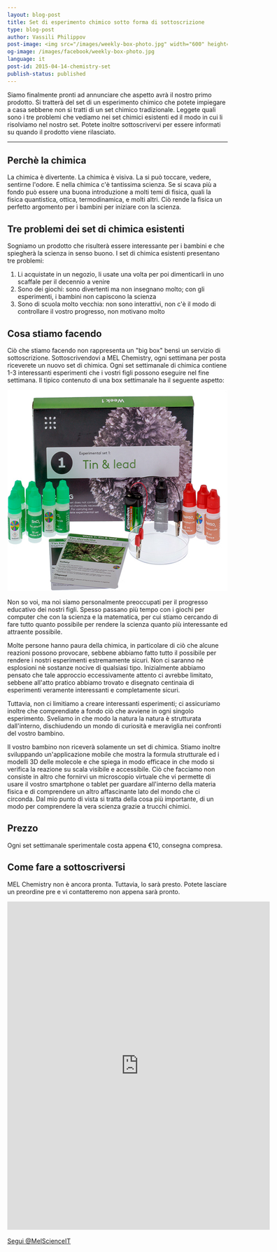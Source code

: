 ```yaml
---
layout: blog-post
title: Set di esperimento chimico sotto forma di sottoscrizione
type: blog-post
author: Vassili Philippov
post-image: <img src="/images/weekly-box-photo.jpg" width="600" height="459" alt="Weekly box content">
og-image: /images/facebook/weekly-box-photo.jpg
language: it
post-id: 2015-04-14-chemistry-set
publish-status: published
---
```

Siamo finalmente pronti ad annunciare che aspetto avrà il nostro primo prodotto. Si tratterà del set di un esperimento chimico che potete impiegare a casa sebbene non si tratti di un set chimico tradizionale. Leggete quali sono i tre problemi che vediamo nei set chimici esistenti ed il modo in cui li risolviamo nel nostro set. Potete inoltre sottoscrivervi per essere informati su quando il prodotto viene rilasciato. 

<!-- more -->

---

## Perchè la chimica

La chimica è divertente. La chimica è visiva. La si può toccare, vedere, sentirne l'odore. E nella chimica c'è tantissima scienza. Se si scava più a fondo può essere una buona introduzione a molti temi di fisica, quali la fisica quantistica, ottica, termodinamica, e molti altri. Ciò rende la fisica un perfetto argomento per i bambini per iniziare con la scienza.

## Tre problemi dei set di chimica esistenti

Sogniamo un prodotto che risulterà essere interessante per i bambini e che spiegherà la scienza in senso buono. I set di chimica esistenti presentano tre problemi:

1. Li acquistate in un negozio, li usate una volta per poi dimenticarli in uno scaffale per il decennio a venire
2. Sono dei giochi: sono divertenti ma non insegnano molto; con gli esperimenti, i bambini non capiscono la scienza
3. Sono di scuola molto vecchia: non sono interattivi, non c'è il modo di controllare il vostro progresso, non motivano molto 

## Cosa stiamo facendo

Ciò che stiamo facendo non rappresenta un "big box" bensì un servizio di sottoscrizione. Sottoscrivendovi a MEL Chemistry, ogni settimana per posta riceverete un nuovo set di chimica. Ogni set settimanale di chimica contiene 1-3 interessanti esperimenti che i vostri figli possono eseguire nel fine settimana. Il tipico contenuto di una box settimanale ha il seguente aspetto:

<img src="/images/weekly-box-photo.jpg" width="600" height="459" alt="Weekly box content">

Non so voi, ma noi siamo personalmente preoccupati per il progresso educativo dei nostri figli. Spesso passano più tempo con i giochi per computer che con la scienza e la matematica, per cui stiamo cercando di fare tutto quanto possibile per rendere la scienza quanto più interessante ed attraente possibile.

Molte persone hanno paura della chimica, in particolare di ciò che alcune reazioni possono provocare, sebbene abbiamo fatto tutto il possibile per rendere i nostri esperimenti estremamente sicuri. Non ci saranno nè esplosioni nè sostanze nocive di qualsiasi tipo. Inizialmente abbiamo pensato che tale approccio eccessivamente attento ci avrebbe limitato, sebbene all'atto pratico abbiamo trovato e disegnato centinaia di esperimenti veramente interessanti e completamente sicuri.


Tuttavia, non ci limitiamo a creare interessanti esperimenti; ci assicuriamo inoltre che comprendiate a fondo ciò che avviene in ogni singolo esperimento. Sveliamo in che modo la natura la natura è strutturata dall'interno, dischiudendo un mondo di curiosità e meraviglia nei confronti del vostro bambino.

Il vostro bambino non riceverà solamente un set di chimica. Stiamo inoltre sviluppando un'applicazione mobile che mostra la formula strutturale ed i modelli 3D delle molecole e che spiega in modo efficace in che modo si verifica la reazione su scala visibile e accessibile. Ciò che facciamo non consiste in altro che fornirvi un microscopio virtuale che vi permette di usare il vostro smartphone o tablet per guardare all'interno della materia fisica e di comprendere un altro affascinante lato del mondo che ci circonda. Dal mio punto di vista si tratta della cosa più importante, di un modo per comprendere la vera scienza grazie a trucchi chimici.

## Prezzo

Ogni set settimanale sperimentale costa appena €10, consegna compresa.

## Come fare a sottoscriversi

MEL Chemistry non è ancora pronta. Tuttavia, lo sarà presto. Potete lasciare un preordine pre e vi contatteremo non appena sarà pronto.

<iframe src="https://docs.google.com/forms/d/1LhjvU23kMpPkiG8OQVowLkcMmUmaK080PE50VoBE9fI/viewform?embedded=true" width="600" height="750" frameborder="0" marginheight="0" marginwidth="0">Loading...</iframe>

<!-- Begin Twitter follow -->
<a href="https://twitter.com/MelScienceIT" class="twitter-follow-button" data-show-count="false" data-lang="it" data-size="large">Segui @MelScienceIT</a>
<script>!function(d,s,id){var js,fjs=d.getElementsByTagName(s)[0],p=/^http:/.test(d.location)?'http':'https';if(!d.getElementById(id)){js=d.createElement(s);js.id=id;js.src=p+'://platform.twitter.com/widgets.js';fjs.parentNode.insertBefore(js,fjs);}}(document, 'script', 'twitter-wjs');</script>
<!-- End Twitter follow -->

